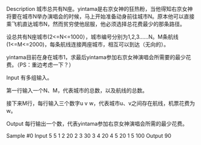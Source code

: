 Description
城市总共有N座。yintama是右京女神的狂热粉，当他得知右京女神将要在城市N举办演唱会的时候，马上开始准备动身前往城市N。原本他可以直接乘飞机直达城市N，然而贫穷使他屈服，他必须选择总花费最少的那条路径。

设总共有N座城市(2<=N<=1000），城市编号分别为1,2,3……N。M条航线(1<=M<=2000)，每条航线连接两座城市，相互可以到达（无向的）。

yintama目前在身在城市1，求最后yintama参加右京女神演唱会所需要的最少花费。（PS：重边考虑一下？）

Input
有多组输入。

第一行输入一个N、M，代表城市的总数，以及航线的总数。

接下来M行，每行输入三个数字u v w，代表城市u、v之间存在航线，机票花费为w。

Output
每行输出一个数，代表yintama参加右京女神演唱会所需的最少花费。

Sample
#0
Input
5 5
1 2 20
2 3 30
3 4 20
4 5 20
1 5 100
Output
90
